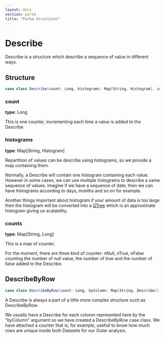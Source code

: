 ```yaml
---
layout: docs
section: parka
title: "Parka Structures"
---
```


# Describe

Describe is a structure which describe a sequence of value in different ways.

## Structure

```scala
case class Describe(count: Long, histograms: Map[String, Histogram], counts: Map[String, Long])
```

### count

**type**: Long

This is one counter, incrementing each time a value is added to the Describe

### histograms

**type**: Map[String, Histogram]

Repartition of values can be describe using histograms, so we provide a map containing them. 

Normally, a Describe will contain one histogram containing each value. However in some cases, we can use multiple histograms to describe a same sequence of values. Imagine if we have a sequence of date, then we can have histograms according to days, months and so on for example.

Another things important about histogram   if your amount of data is too large then the histogram will be converted into a [QTree](https://twitter.github.io/algebird/datatypes/approx/q_tree.html) which is an approximate histogram giving us scalability.

### counts

**type**: Map[String, Long]

This is a map of counter. 

For the moment, there are three kind of counter: nNull, nTrue, nFalse counting the number of null value, the number of true and the number of false added to the Describe.

## DescribeByRow

```scala
case class DescribeByRow(count: Long, byColumn: Map[String, Describe])
```

A Describe is always a part of a little more complex structure such as DescribeByRow.

We usually have a Describe for each column represented here by the "byColumn" argument so we have created a DescribeByRow case class. We have attached a counter that is, for example, usefull to know how much rows are unique inside both Datasets for our Outer analysis.